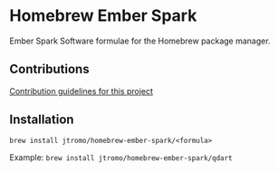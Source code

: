 # Homebrew Ember Spark
Ember Spark Software formulae for the Homebrew package manager.

## Contributions
[Contribution guidelines for this project](.github/CONTRIBUTING.md)

## Installation
```brew install jtromo/homebrew-ember-spark/<formula>```

Example:
```brew install jtromo/homebrew-ember-spark/qdart```
